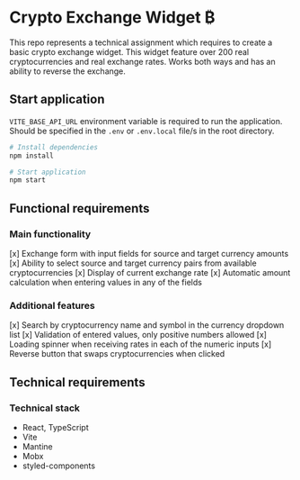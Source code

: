# Crypto Exchange Widget ₿

This repo represents a technical assignment which requires to create a basic crypto exchange widget. This widget feature over 200 real cryptocurrencies and real exchange rates. Works both ways and has an ability to reverse the exchange.

## Start application

`VITE_BASE_API_URL` environment variable is required to run the application. Should be specified in the `.env` or `.env.local` file/s in the root directory.

```bash
# Install dependencies
npm install

# Start application
npm start
```

## Functional requirements

### Main functionality

[x] Exchange form with input fields for source and target currency amounts
[x] Ability to select source and target currency pairs from available cryptocurrencies
[x] Display of current exchange rate
[x] Automatic amount calculation when entering values in any of the fields

### Additional features

[x] Search by cryptocurrency name and symbol in the currency dropdown list
[x] Validation of entered values, only positive numbers allowed
[x] Loading spinner when receiving rates in each of the numeric inputs
[x] Reverse button that swaps cryptocurrencies when clicked

## Technical requirements

### Technical stack

- React, TypeScript
- Vite
- Mantine
- Mobx
- styled-components
